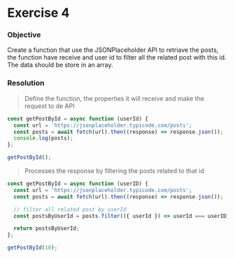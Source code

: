 # Exercise 4

### Objective

Create a function that use the JSONPlaceholder API to retriave the posts, the function have receive and user id to filter all the related post with this id. The data should be store in an array.

### Resolution

> Define the function, the properties it will receive and make the request to de API

```javascript
const getPostById = async function (userId) {
  const url = 'https://jsonplaceholder.typicode.com/posts';
  const posts = await fetch(url).then((response) => response.json());
  console.log(posts);
};

getPostById();
```

> Processes the response by filtering the posts related to that id

```javascript
const getPostById = async function (userID) {
  const url = 'https://jsonplaceholder.typicode.com/posts';
  const posts = await fetch(url).then((response) => response.json());

  // filter all related post by userId
  const postsByUserId = posts.filter(({ userId }) => userId === userID);

  return postsByUserId;
};

getPostById(10);
```
